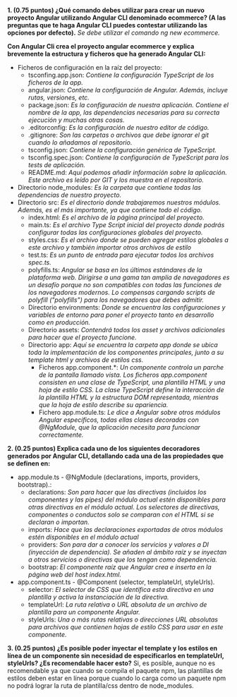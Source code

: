 **1. (0.75 puntos) ¿Qué comando debes utilizar para crear un nuevo proyecto Angular utilizando Angular CLI denominado ecommerce? (A las preguntas que te haga Angular CLI puedes contestar utilizando las opciones por defecto).**
*Se debe utilizar el comando ng new ecommerce.*

**Con Angular Cli crea el proyecto angular ecommerce y explica brevemente la estructura y ficheros que ha generado Angular CLI:**
- Ficheros de configuración en la raíz del proyecto:
	- tsconfing.app.json: *Contiene la configuración TypeScript de los ficheros de la app.*
	- angular.json: *Contiene la configuración de Angular. Además, incluye rutas, versiones, etc.*
	- package.json: *Es la configuración de nuestra aplicación. Contiene el nombre de la app, las dependencias necesarias para su correcta ejecución y muchas otras cosas.*
	- .editorconfig: *Es la configuración de nuestro editor de código.*
	- .gitignore: *Son las carpetas o archivos que debe ignorar el git cuando lo añadamos al repositorio.*
	- tsconfig.json: *Contiene la configuración genérica de TypeScript.*
	- tsconfig.spec.json: *Contiene la configuración de TypeScript para los tests de aplicación.*
	- README.md: *Aquí podemos añadir información sobre la aplicación. Este archivo es leído por GIT y los muestra en el repositorio.*
- Directorio node_modules: *Es la carpeta que contiene todas las dependencias de nuestro proyecto.*
- Directorio src: *Es el directorio donde trabajaremos nuestros módulos. Además, es el más importante, ya que contiene todo el código.*
	- index.html: *Es el archivo de la página principal del proyecto.*
	- main.ts: *Es el archivo Type Script inicial del proyecto donde podrás configurar todas las configuraciones globales del proyecto.*
	- styles.css: *Es el archivo donde se pueden agregar estilos globales a este archivo y también importar otros archivos de estilo*
	- test.ts: *Es un punto de entrada para ejecutar todos los archivos spec.ts.*
	- polyfills.ts: *Angular se basa en los últimos estándares de la plataforma web. Dirigirse a una gama tan amplia de navegadores es un desafío porque no son compatibles con todas las funciones de los navegadores modernos. Lo compensas cargando scripts de polyfill ("polyfills") para los navegadores que debes admitir.*
	- Directorio environments: *Donde se encuentra las configuraciones y variables de entorno para poner el proyecto tanto en desarrollo como en producción.*
	- Directorio assets: *Contendrá todos los asset y archivos adicionales para hacer que el proyecto funcione.*
	- Directorio app: *Aquí se encuentra la carpeta app donde se ubica toda la implementación de los componentes principales, junto a su template html y archivos de estilos css.*
		- Ficheros app.component.*: *Un componente controla un parche de la pantalla llamado vista. Los ficheros app.component consisten en una clase de TypeScript, una plantilla HTML y una hoja de estilo CSS. La clase TypeScript define la interacción de la plantilla HTML y la estructura DOM representada, mientras que la hoja de estilo describe su apariencia.*
		- Fichero app.module.ts: *Le dice a Angular sobre otros módulos Angular específicos, todas ellas clases decoradas con @NgModule, que la aplicación necesita para funcionar correctamente.*

**2. (0.25 puntos) Explica cada uno de los siguientes decoradores generados por Angular CLI, detallando cada una de las propiedades que se definen en:**
- app.module.ts - @NgModule (declarations, imports, providers, bootstrap).:
  - declarations: *Son para hacer que las directivas (incluidos los componentes y las pipes) del módulo actual estén disponibles para otras directivas en el módulo actual. Los selectores de directivas, componentes o conductos solo se comparan con el HTML si se declaran o importan.*
  - imports: *Hace que las declaraciones exportadas de otros módulos estén disponibles en el módulo actual*
  - providers: *Son para dar a conocer los servicios y valores a DI (inyección de dependencia). Se añaden al ámbito raíz y se inyectan a otros servicios o directivas que los tengan como dependencia.*
  - bootstrap: *El componente raíz que Angular crea e inserta en la página web del host index.html.*
- app.component.ts - @Component (selector, templateUrl, styleUrls).
  - selector: *El selector de CSS que identifica esta directiva en una plantilla y activa la instanciación de la directiva.*
  - templateUrl: *La ruta relativa o URL absoluta de un archivo de plantilla para un componente Angular.*
  - styleUrls: *Una o más rutas relativas o direcciones URL absolutas para archivos que contienen hojas de estilo CSS para usar en este componente.*

**3. (0.25 puntos) ¿Es posible poder inyectar el template y los estilos en línea de un componente sin necesidad de especificarlos en templateUrl, styleUrls? ¿Es recomendable hacer esto?**
Si, es posible, aunque no es recomendable ya que cuando se compila el paquete npm, las plantillas de estilos deben estar en línea porque cuando lo carga como un paquete npm no podrá lograr la ruta de plantilla/css dentro de node_modules.